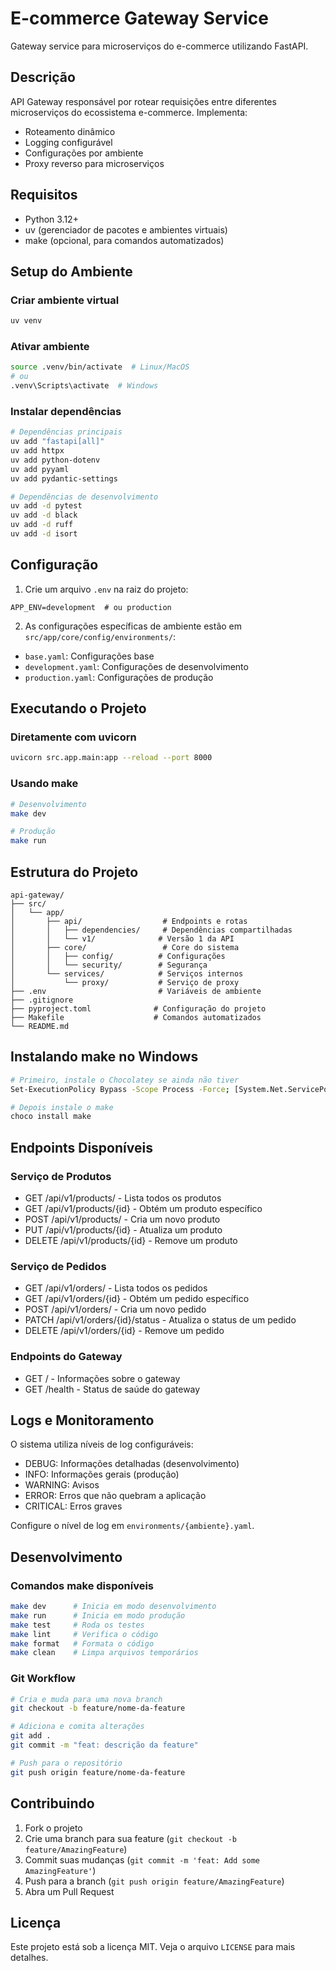 # E-commerce Gateway Service

Gateway service para microserviços do e-commerce utilizando FastAPI.

## Descrição

API Gateway responsável por rotear requisições entre diferentes microserviços do ecossistema e-commerce. Implementa:
- Roteamento dinâmico
- Logging configurável
- Configurações por ambiente
- Proxy reverso para microserviços

## Requisitos

- Python 3.12+
- uv (gerenciador de pacotes e ambientes virtuais)
- make (opcional, para comandos automatizados)

## Setup do Ambiente

### Criar ambiente virtual
```bash
uv venv
```

### Ativar ambiente
```bash
source .venv/bin/activate  # Linux/MacOS
# ou
.venv\Scripts\activate  # Windows
```

### Instalar dependências
```bash
# Dependências principais
uv add "fastapi[all]"
uv add httpx
uv add python-dotenv
uv add pyyaml
uv add pydantic-settings

# Dependências de desenvolvimento
uv add -d pytest
uv add -d black
uv add -d ruff
uv add -d isort
```

## Configuração

1. Crie um arquivo `.env` na raiz do projeto:
```env
APP_ENV=development  # ou production
```

2. As configurações específicas de ambiente estão em `src/app/core/config/environments/`:
- `base.yaml`: Configurações base
- `development.yaml`: Configurações de desenvolvimento
- `production.yaml`: Configurações de produção

## Executando o Projeto

### Diretamente com uvicorn
```bash	
uvicorn src.app.main:app --reload --port 8000
```

### Usando make
```bash
# Desenvolvimento
make dev

# Produção
make run
```

## Estrutura do Projeto

```
api-gateway/
├── src/
│   └── app/
│       ├── api/                  # Endpoints e rotas
│       │   ├── dependencies/     # Dependências compartilhadas
│       │   └── v1/              # Versão 1 da API
│       ├── core/                 # Core do sistema
│       │   ├── config/          # Configurações
│       │   └── security/        # Segurança
│       └── services/            # Serviços internos
│           └── proxy/           # Serviço de proxy
├── .env                         # Variáveis de ambiente
├── .gitignore
├── pyproject.toml              # Configuração do projeto
├── Makefile                    # Comandos automatizados
└── README.md
```

## Instalando make no Windows

```bash	
# Primeiro, instale o Chocolatey se ainda não tiver
Set-ExecutionPolicy Bypass -Scope Process -Force; [System.Net.ServicePointManager]::SecurityProtocol = [System.Net.ServicePointManager]::SecurityProtocol -bor 3072; iex ((New-Object System.Net.WebClient).DownloadString('https://community.chocolatey.org/install.ps1'))

# Depois instale o make
choco install make
```

## Endpoints Disponíveis

### Serviço de Produtos
- GET /api/v1/products/ - Lista todos os produtos
- GET /api/v1/products/{id} - Obtém um produto específico
- POST /api/v1/products/ - Cria um novo produto
- PUT /api/v1/products/{id} - Atualiza um produto
- DELETE /api/v1/products/{id} - Remove um produto

### Serviço de Pedidos
- GET /api/v1/orders/ - Lista todos os pedidos
- GET /api/v1/orders/{id} - Obtém um pedido específico
- POST /api/v1/orders/ - Cria um novo pedido
- PATCH /api/v1/orders/{id}/status - Atualiza o status de um pedido
- DELETE /api/v1/orders/{id} - Remove um pedido

### Endpoints do Gateway
- GET / - Informações sobre o gateway
- GET /health - Status de saúde do gateway

## Logs e Monitoramento

O sistema utiliza níveis de log configuráveis:
- DEBUG: Informações detalhadas (desenvolvimento)
- INFO: Informações gerais (produção)
- WARNING: Avisos
- ERROR: Erros que não quebram a aplicação
- CRITICAL: Erros graves

Configure o nível de log em `environments/{ambiente}.yaml`.

## Desenvolvimento

### Comandos make disponíveis
```bash
make dev      # Inicia em modo desenvolvimento
make run      # Inicia em modo produção
make test     # Roda os testes
make lint     # Verifica o código
make format   # Formata o código
make clean    # Limpa arquivos temporários
```

### Git Workflow
```bash
# Cria e muda para uma nova branch
git checkout -b feature/nome-da-feature

# Adiciona e comita alterações
git add .
git commit -m "feat: descrição da feature"

# Push para o repositório
git push origin feature/nome-da-feature
```

## Contribuindo

1. Fork o projeto
2. Crie uma branch para sua feature (`git checkout -b feature/AmazingFeature`)
3. Commit suas mudanças (`git commit -m 'feat: Add some AmazingFeature'`)
4. Push para a branch (`git push origin feature/AmazingFeature`)
5. Abra um Pull Request

## Licença

Este projeto está sob a licença MIT. Veja o arquivo `LICENSE` para mais detalhes.